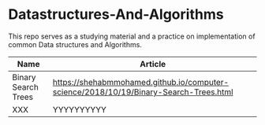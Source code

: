 # Datastructures-And-Algorithms
This repo serves as a studying material and a practice on implementation of common Data structures and Algorithms.


| Name                   | Article                                                                                                                                   |
|------------------------|-------------------------------------------------------------------------------------------------------------------------------------------|
| Binary Search Trees    | https://shehabmmohamed.github.io/computer-science/2018/10/19/Binary-Search-Trees.html                                                     |
| XXX                    | YYYYYYYYYY                                                                                                                                |
